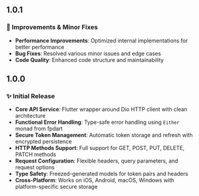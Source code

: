 ## 1.0.1

### 🔧 Improvements & Minor Fixes

- **Performance Improvements**: Optimized internal implementations for better performance
- **Bug Fixes**: Resolved various minor issues and edge cases
- **Code Quality**: Enhanced code structure and maintainability

## 1.0.0

### ✨ Initial Release

- **Core API Service**: Flutter wrapper around Dio HTTP client with clean architecture
- **Functional Error Handling**: Type-safe error handling using `Either` monad from fpdart
- **Secure Token Management**: Automatic token storage and refresh with encrypted persistence
- **HTTP Methods Support**: Full support for GET, POST, PUT, DELETE, PATCH methods
- **Request Configuration**: Flexible headers, query parameters, and request options
- **Type Safety**: Freezed-generated models for token pairs and headers
- **Cross-Platform**: Works on iOS, Android, macOS, Windows with platform-specific secure storage
